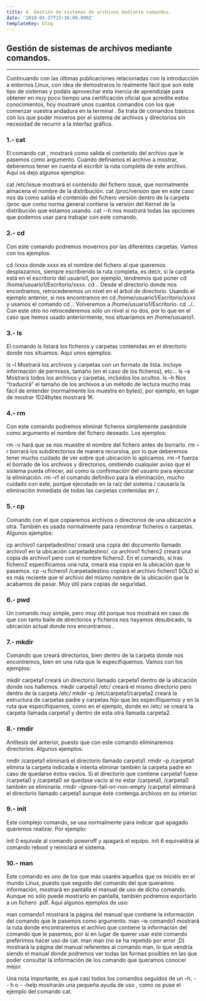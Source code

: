 ```yaml
---
title: 4. Gestión de sistemas de archivos mediante comandos.
date: '2019-01-27T15:30:00.000Z'
templateKey: blog
---
```


## Gestión de sistemas de archivos mediante comandos.

---

Continuando con las últimas publicaciones relacionadas con la introducción a entornos Linux, con idea de demostraros lo realmente fácil que son este tipo de sistemas y podáis aprovechar esta inercia de aprendizaje para obtener en muy poco tiempo una certificación oficial que acredite estos conocimientos, hoy mostraré unos cuantos comandos con los que comenzar vuestra andadura en la terminal . Se trata de comandos básicos con los que poder moveros por el sistema de archivos y directorios sin necesidad de recurrir a la interfaz gráfica.

### 1.- cat
El comando cat , mostrará como salida el contenido del archivo que le pasemos como argumento. Cuando definamos el archivo a mostrar, deberemos tener en cuenta el escribir la ruta completa de este archivo. Aquí os dejo algunos ejemplos:

cat /etc/issue mostrará el contenido del fichero issue, que normalmente almacena el nombre de la distribución.
cat /proc/version que en este caso nos da como salida el contenido del fichero versión dentro de la carpeta /proc que como norma general contiene la versión del Kernel de la distribución que estamos usando.
cat --h nos mostrará todas las opciones que podemos usar para trabajar con este comando.
### 2.- cd
Con este comando podremos movernos por las diferentes carpetas. Vamos con los ejemplos:

cd /xxxx donde xxxx es el nombre del fichero al que queremos desplazarnos, siempre escribiendo la ruta completa, es decir, si la carpeta está en el escritorio del usuario1, por ejemplo, tendremos que poner cd /home/usuario1/Escritorio/xxxx.
cd .. Desde el directorio donde nos encontramos, retrocederemos un nivel en el árbol de directorio. Usando el ejemplo anterior, si nos encontramos en cd /home/usuario1/Escritorio/xxxx y usamos el comando cd .. Volveremos a /home/usuario1/Escritorio.
cd ../.. Con este otro no retrocederemos sólo un nivel si no dos, por lo que en el caso que hemos usado anteriormente, nos situaríamos en /home/usuario1.
### 3.- ls
El comando ls listará los ficheros y carpetas contenidas en el directorio donde nos situamos. Aquí unos ejemplos:

ls –l Mostrará los archivos y carpetas con un formato de lista. Incluye información de permisos, tamaño (en el caso de los ficheros), etc…
ls –a Mostrará todos los archivos y carpetas, incluidos los ocultos.
ls –h Nos “traducirá” el tamaño de los archivos a un método de lectura mucho más fácil de entender (normalmente los muestra en bytes), por ejemplo, en lugar de mostrar 1024bytes mostrará 1K.
### 4.- rm
Con este comando podremos eliminar ficheros simplemente pasándole como argumento el nombre del fichero deseado. Los ejemplos:

rm –v hará que se nos muestre el nombre del fichero antes de borrarlo.
rm –r borrará los subdirectorios de manera recursiva, por lo que deberemos tener mucho cuidado de ver sobre qué ubicación lo aplicamos.
rm –f fuerza el borrado de los archivos y directorios, omitiendo cualquier aviso que el sistema pueda ofrecer, así como la confirmación del usuario para ejecutar la eliminación.
rm –rf el comando definitivo para la eliminación, mucho cuidado con este, porque ejecutado en la raíz del sistema / causaría la eliminación inmediata de todas las carpetas contenidas en /.

### 5.- cp
Comando con el que copiaremos archivos o directorios de una ubicación a otra. También es usado normalmente para renombrar ficheros o carpetas. Algunos ejemplos:

cp archivo1 carpetadestino/ creará una copia del documento llamado archivo1 en la ubicación carpetadestino/.
cp archivo1 fichero2 creará una copia de archivo1 pero con el nombre fichero2. En el comando, si tras fichero2 especificamos una ruta, creará esa copia en la ubicación que le pasemos.
cp –u fichero1 /carpetadestino copiará el archivo fichero1 SÓLO si es más reciente que el archivo del mismo nombre de la ubicación que le acabamos de pasar. Muy útil para copias de seguridad.
### 6.- pwd
Un comando muy simple, pero muy útil porque nos mostrará en caso de que con tanto baile de directorios y ficheros nos hayamos desubicado, la ubicación actual donde nos encontramos .

### 7.- mkdir
Comando que creará directorios, bien dentro de la carpeta donde nos encontremos, bien en una ruta que le especifiquemos. Vamos con los ejemplos:

mkdir carpeta1 creará un directorio llamado carpeta1 dentro de la ubicación donde nos hallemos.
mkdir carpeta1 /etc/ creará el mismo directorio pero dentro de la carpeta /etc/
mkdir –p /etc/carpeta1/carpeta2 creará la estructura de carpetas padre y carpetas hijo que les especifiquemos y en la ruta que especifiquemos, como en el ejemplo, donde en /etc/ se creará la carpeta llamada carpeta1 y dentro de esta otra llamada carpeta2.
### 8.- rmdir
Antítesis del anterior, puesto que con este comando eliminaremos directorios. Algunos ejemplos:

rmdir /carpeta1 eliminará el directorio llamado carpeta1.
rmdir –p /carpeta1 elimina la carpeta indicada e intenta eliminar también la carpeta padre en caso de quedarse éstos vacíos. Si el directorio que contiene carpeta1 fuese /carpeta0 y /carpeta0 se quedase vacío al no estar /carpeta1, /carpeta0 también se eliminaría.
rmdir –ignore-fail-on-non-empty /carpeta1 eliminará el directorio llamado carpeta1 aunque éste contenga archivos en su interior.
### 9.- init
Este complejo comando, se usa normalmente para indicar qué apagado queremos realizar. Por ejemplo:

init 0 equivale al comando poweroff y apagará el equipo.
init 6 equivaldría al comando reboot y reiniciará el sistema.
### 10.- man
Este comando es uno de los que más usaréis aquellos que os iniciéis en el mundo Linux, puesto que seguido del comando del que queramos información, mostrará en pantalla el manual de uso de dicho comando. Aunque no sólo puede mostrarlo en pantalla, también podremos exportarlo a un fichero .pdf. Aquí algunos ejemplos de uso:

man comando1 mostrará la página del manual que contiene la información del comando que le pasemos como argumento.
man –w comando1 mostrará la ruta donde encontraremos el archivo que contiene la información del comando que le pasemos, por si en lugar de querer usar este comando preferimos hacer uso de cat.
man man (no se ha repetido por error ;D) mostrará la página del manual referentes al comando man, lo que vendría siendo el manual donde podremos ver todas las formas posibles en las que poder consultar la información de los comando que queramos conocer mejor.

Una nota importante, es que casi todos los comandos seguidos de un –h, - - h o - -help mostrarán una pequeña ayuda de uso , como os puse el ejemplo del comando cat.